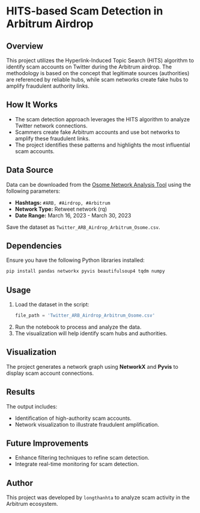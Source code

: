 # HITS-based Scam Detection in Arbitrum Airdrop

## Overview
This project utilizes the Hyperlink-Induced Topic Search (HITS) algorithm to identify scam accounts on Twitter during the Arbitrum airdrop. The methodology is based on the concept that legitimate sources (authorities) are referenced by reliable hubs, while scam networks create fake hubs to amplify fraudulent authority links.

## How It Works
- The scam detection approach leverages the HITS algorithm to analyze Twitter network connections.
- Scammers create fake Arbitrum accounts and use bot networks to amplify these fraudulent links.
- The project identifies these patterns and highlights the most influential scam accounts.

## Data Source
Data can be downloaded from the [Osome Network Analysis Tool](https://osome.iu.edu/tools/networks/) using the following parameters:
- **Hashtags:** `#ARB, #Airdrop, #Arbitrum`
- **Network Type:** Retweet network (rq)
- **Date Range:** March 16, 2023 - March 30, 2023

Save the dataset as `Twitter_ARB_Airdrop_Arbitrum_Osome.csv`.

## Dependencies
Ensure you have the following Python libraries installed:
```bash
pip install pandas networkx pyvis beautifulsoup4 tqdm numpy
```

## Usage
1. Load the dataset in the script:
   ```python
   file_path = 'Twitter_ARB_Airdrop_Arbitrum_Osome.csv'
   ```
2. Run the notebook to process and analyze the data.
3. The visualization will help identify scam hubs and authorities.

## Visualization
The project generates a network graph using **NetworkX** and **Pyvis** to display scam account connections.

## Results
The output includes:
- Identification of high-authority scam accounts.
- Network visualization to illustrate fraudulent amplification.

## Future Improvements
- Enhance filtering techniques to refine scam detection.
- Integrate real-time monitoring for scam detection.

## Author
This project was developed by `longthanhta` to analyze scam activity in the Arbitrum ecosystem.


